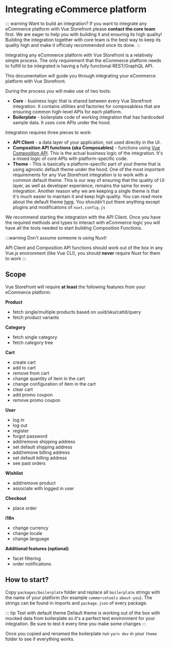 # Integrating eCommerce platform 


::: warning Want to build an integration?
If you want to integrate any eCommerce platform with Vue Storefront please **contact the core team** first. We are eager to help you with building it and ensuring its high quality! Building the integration together with core team is the best way to keep its quality high and make it officialy recommended once its done.
:::

Integrating any eCommerce platform with Vue Storefront is a relatively simple process. The only requirement that the eCommerce platform needs to fulfill to be integrated is having a fully functional REST/GraphQL API.

This documentation will guide you through integrating your eCommerce platform with Vue Storefront.

During the process you will make use of two tools:

- **Core** - business logic that is shared between every Vue Storefront integration. It contains utilities and factories for composabless that are ensuring common high-level APIs for each platform.
- **Boilerplate** - boilerplate code of working integration that has hardcoded sample data. It uses core APIs under the hood.

Integration requires three pieces to work:

- **API Client** - a data layer of your application, not used directly in the UI.
- **Composition API functions (aka Composables)** - functions using [Vue Composition API](https://vue-composition-api-rfc.netlify.com/). This is the actual business logic of the integration. It's a mixed logic of core APIs with platform-specific code.
- **Theme** - This is basically a platform-specific part of yout theme that is using agnostic default theme under the hood.
One of the most important requirements for any Vue Storefront integration is to work with a common default theme. This is our way of ensuring that the quality of UI layer, as well as developer experience, remains the same for every integration. Another reason why we are keeping a single theme is that it's much easier to maintain it and keep high quality. You can read more about the default theme [here](/contributing/themes.html). You shouldn't put there anything except plugins and modifications of `nuxt.config.js`

We recommend starting the integration with the API Client. Once you have the required methods and types to interact with eCommerce logic you will have all the tools needed to start building Composition Functions.

:::warning Don't assume someone is using Nuxt!

API Client and Composition API functions should work out of the box in any Vue.js environment (like Vue CLI), you should **never** require Nuxt for them to work
:::

## Scope

Vue Storefront will require **at least** the following features from your eCommerce platform:

**Product**

- fetch single/multiple products based on uuid/sku/catId/query
- fetch product variants

**Category**

- fetch single category
- fetch category tree

**Cart**

- create cart
- add to cart
- remove from cart
- change quantity of item in the cart
- change configuration of item in the cart
- clear cart
- add promo coupon
- remove promo coupon

**User**

- log in
- log out
- register
- forgot password
- add/remove shipping address
- set default shipping address
- add/remove billing address
- set default billing address
- see past orders

**Wishlist**

- add/remove product
- associate with logged in user

**Checkout**

- place order

**i18n**

- change currency
- change locale
- change language

**Additional features (optional)**
- facet filtering
- order notifications

## How to start?

Copy `packages/boilerplate` folder and replace all `boilerplate` strings with the name of your platform (for example `commercetools` `about-you`). The strings can be found in imports and `package.json` of every package. 

::: tip Test with default theme
Default theme is working out of the box with mocked data from boilerplate so it's a perfect test environment for your integration. Be sure to test it every time you make some changes
:::

Once you copied and renamed the boilerplate run `yarn dev` in your `theme` folder to see if everything works.
